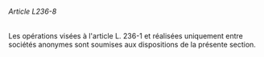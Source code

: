 ###### Article L236-8

Les opérations visées à l'article L. 236-1 et réalisées uniquement entre sociétés anonymes sont soumises aux dispositions de la présente section.


